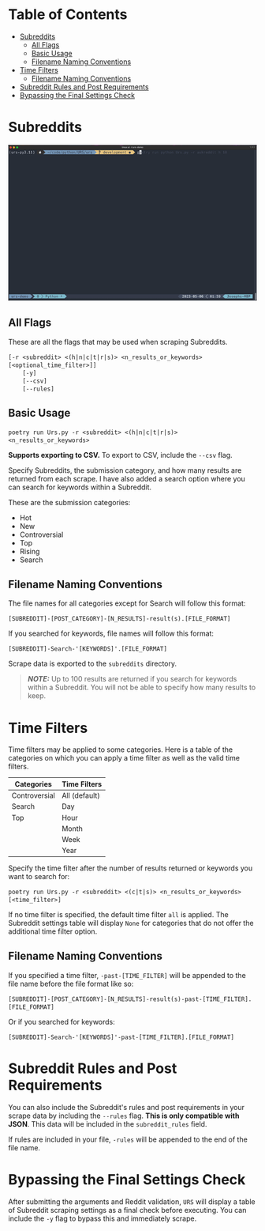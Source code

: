 # Table of Contents

- [Subreddits](#subreddits)
  - [All Flags](#all-flags)
  - [Basic Usage](#basic-usage)
  - [Filename Naming Conventions](#filename-naming-conventions)
- [Time Filters](#time-filters)
  - [Filename Naming Conventions](#filename-naming-conventions-1)
- [Subreddit Rules and Post Requirements](#subreddit-rules-and-post-requirements)
- [Bypassing the Final Settings Check](#bypassing-the-final-settings-check)

# Subreddits

![Subreddit Demo GIF][subreddit demo]

## All Flags

These are all the flags that may be used when scraping Subreddits.

```
[-r <subreddit> <(h|n|c|t|r|s)> <n_results_or_keywords> [<optional_time_filter>]]
    [-y]
    [--csv]
    [--rules]
```

## Basic Usage

```
poetry run Urs.py -r <subreddit> <(h|n|c|t|r|s)> <n_results_or_keywords>
```

**Supports exporting to CSV.** To export to CSV, include the `--csv` flag.

Specify Subreddits, the submission category, and how many results are returned from each scrape. I have also added a search option where you can search for keywords within a Subreddit.

These are the submission categories:

- Hot
- New
- Controversial
- Top
- Rising
- Search

## Filename Naming Conventions

The file names for all categories except for Search will follow this format:

```
[SUBREDDIT]-[POST_CATEGORY]-[N_RESULTS]-result(s).[FILE_FORMAT]
```

If you searched for keywords, file names will follow this format:

```
[SUBREDDIT]-Search-'[KEYWORDS]'.[FILE_FORMAT]
```

Scrape data is exported to the `subreddits` directory.

> **_NOTE:_** Up to 100 results are returned if you search for keywords within a Subreddit. You will not be able to specify how many results to keep.

# Time Filters

Time filters may be applied to some categories. Here is a table of the categories on which you can apply a time filter as well as the valid time filters.

| Categories    | Time Filters  |
| ------------- | ------------- |
| Controversial | All (default) |
| Search        | Day           |
| Top           | Hour          |
|               | Month         |
|               | Week          |
|               | Year          |

Specify the time filter after the number of results returned or keywords you want to search for:

```
poetry run Urs.py -r <subreddit> <(c|t|s)> <n_results_or_keywords> [<time_filter>]
```

If no time filter is specified, the default time filter `all` is applied. The Subreddit settings table will display `None` for categories that do not offer the additional time filter option.

## Filename Naming Conventions

If you specified a time filter, `-past-[TIME_FILTER]` will be appended to the file name before the file format like so:

```
[SUBREDDIT]-[POST_CATEGORY]-[N_RESULTS]-result(s)-past-[TIME_FILTER].[FILE_FORMAT]
```

Or if you searched for keywords:

```
[SUBREDDIT]-Search-'[KEYWORDS]'-past-[TIME_FILTER].[FILE_FORMAT]
```

# Subreddit Rules and Post Requirements

You can also include the Subreddit's rules and post requirements in your scrape data by including the `--rules` flag. **This is only compatible with JSON**. This data will be included in the `subreddit_rules` field.

If rules are included in your file, `-rules` will be appended to the end of the file name.

# Bypassing the Final Settings Check

After submitting the arguments and Reddit validation, `URS` will display a table of Subreddit scraping settings as a final check before executing. You can include the `-y` flag to bypass this and immediately scrape.

[subreddit demo]: https://github.com/JosephLai241/URS/blob/demo-gifs/praw_scrapers/static_scrapers/Subreddit_demo.gif?raw=true
